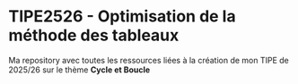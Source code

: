 # TIPE2526 - Optimisation de la méthode des tableaux

Ma repository avec toutes les ressources liées à la création de mon TIPE de 2025/26 sur le thème **Cycle et Boucle**
